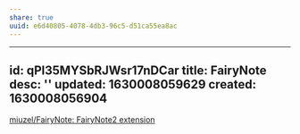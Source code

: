 ```yaml
---
share: true
uuid: e6d40805-4078-4db3-96c5-d51ca55ea8ac
---
```

---
id: qPl35MYSbRJWsr17nDCar
title: FairyNote
desc: ''
updated: 1630008059629
created: 1630008056904
---

[miuzel/FairyNote: FairyNote2 extension](https://github.com/miuzel/FairyNote)
